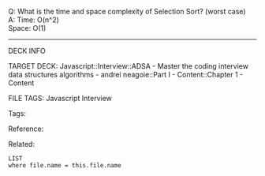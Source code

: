 Q: What is the time and space complexity of Selection Sort? (worst case)  
A: Time: O(n^2)  
Space: O(1)
<!--ID: 1690032123531-->

---

DECK INFO

TARGET DECK: Javascript::Interview::ADSA - Master the coding interview data structures algorithms - andrei neagoie::Part I - Content::Chapter 1 - Content

FILE TAGS: Javascript Interview

Tags:

Reference:

Related:

```dataview
LIST
where file.name = this.file.name
```
